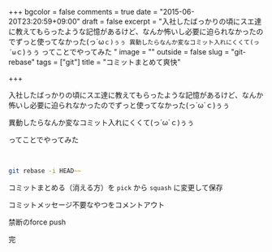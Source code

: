 +++
bgcolor = false
comments = true
date = "2015-06-20T23:20:59+09:00"
draft = false
excerpt = "入社したばっかりの頃にスエ達に教えてもらったような記憶があるけど、なんか怖いし必要に迫られなかったのでずっと使ってなかった(っ´ω`ｃ)ぅぅ 異動したらなんか変なコミット入れにくくて(っ´ω`ｃ)ぅぅ ってことでやってみた
"
image = ""
outside = false
slug = "git-rebase"
tags = ["git"]
title = "コミットまとめて爽快"

+++

入社したばっかりの頃にスエ達に教えてもらったような記憶があるけど、なんか怖いし必要に迫られなかったのでずっと使ってなかった(っ´ω`ｃ)ぅぅ  

異動したらなんか変なコミット入れにくくて(っ´ω`ｃ)ぅぅ  

ってことでやってみた

<br>

```zsh
git rebase -i HEAD~~
```

コミットまとめる（消える方）を `pick` から `squash` に変更して保存  

コミットメッセージ不要なやつをコメントアウト  

禁断のforce push  

完